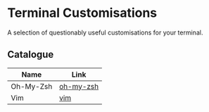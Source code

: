 # Terminal Customisations

A selection of questionably useful customisations for your terminal.

## Catalogue

| Name | Link |
| ---- | ---- |
| Oh-My-Zsh | [oh-my-zsh](./oh-my-zsh/README.md) |
| Vim | [vim](./vim/README.md) |